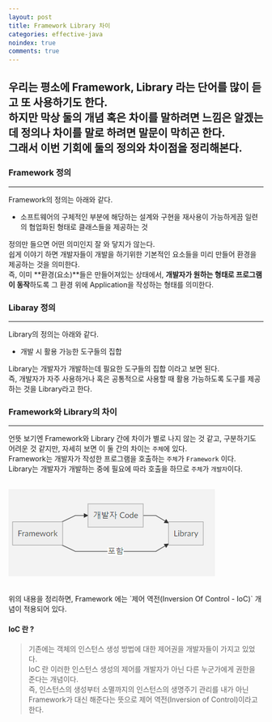 ```yaml
---
layout: post
title: Framework Library 차이
categories: effective-java
noindex: true
comments: true
---
```

우리는 평소에 Framework, Library 라는 단어를 많이 듣고 또 사용하기도 한다.<br>
하지만 막상 둘의 개념 혹은 차이를 말하려면 느낌은 알겠는데 
정의나 차이를 말로 하려면 말문이 막히곤 한다.<br>
그래서 이번 기회에 둘의 정의와 차이점을 정리해본다.
---

### Framework 정의
---
Framework의 정의는 아래와 같다.
- 소프트웨어의 구체적인 부분에 해당하는 설계와 구현을 재사용이 가능하게끔 일련의 협업화된 형태로 클래스들을 제공하는 것

정의만 들으면 어떤 의미인지 잘 와 닿지가 않는다.<br/>
쉽게 이야기 하면 개발자들이 개발을 하기위한 기본적인 요소들을 미리 만들어 환경을 제공하는 것을 의미한다.<br/>
즉, 이미 **환경(요소)**들은 만들어져있는 상태에서, **개발자가 원하는 형태로 프로그램이 동작**하도록 그 환경 위에 Application을 작성하는 형태를 의미한다.

### Libaray 정의
---
Library의 정의는 아래와 같다.
- 개발 시 활용 가능한 도구들의 집합

Library는 개발자가 개발하는데 필요한 도구들의 집합 이라고 보면 된다.<br/>
즉, 개발자가 자주 사용하거나 혹은 공통적으로 사용할 때 활용 가능하도록 도구를 제공하는 것을 Library라고 한다.<br/>

### Framework와 Library의 차이
---
언뜻 보기엔 Framework와 Library 간에 차이가 별로 나지 않는 것 같고, 구분하기도 어려운 것 같지만,
자세히 보면 이 둘 간의 차이는 `주체`에 있다.<br/>
Framework는 개발자가 작성한 프로그램을 호출하는 `주체`가 `Framework` 이다.<br/>
Library는 개발자가 개발하는 중에 필요에 따라 호출을 하므로 ```주체```가 ```개발자```이다.<br/>
<br> 

![framework-library-diff](/assets/img/posts/framework-library-graph.png)

<br>
위의 내용을 정리하면,
Framework 에는 `제어 역전(Inversion Of Control - IoC)` 개념이 적용되어 있다.


#### IoC 란 ? <br>
>기존에는 객체의 인스턴스 생성 방법에 대한 제어권을 개발자들이 가지고 있었다.<br>
>IoC 란 이러한 인스턴스 생성의 제어를 개발자가 아닌 다른 누군가에게 권한을 준다는 개념이다.<br>
>즉, 인스턴스의 생성부터 소멸까지의 인스턴스의 생명주기 관리를 내가 아닌 <br>
>Framework가 대신 해준다는 뜻으로 제어 역전(Inversion of Control)이라고 한다.<br>
